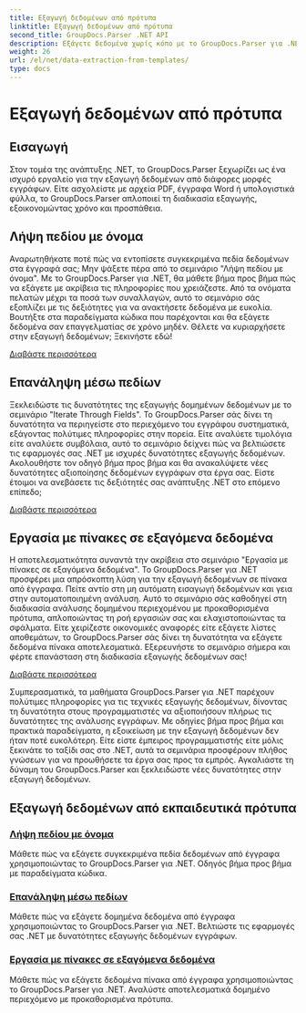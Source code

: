 ```yaml
---
title: Εξαγωγή δεδομένων από πρότυπα
linktitle: Εξαγωγή δεδομένων από πρότυπα
second_title: GroupDocs.Parser .NET API
description: Εξάγετε δεδομένα χωρίς κόπο με το GroupDocs.Parser για .NET. Μάθετε να ανακτάτε συγκεκριμένα πεδία, να επαναλαμβάνετε δεδομένα και να εργάζεστε με πίνακες σε εξαγόμενο περιεχόμενο.
weight: 26
url: /el/net/data-extraction-from-templates/
type: docs
---
```

# Εξαγωγή δεδομένων από πρότυπα


## Εισαγωγή

Στον τομέα της ανάπτυξης .NET, το GroupDocs.Parser ξεχωρίζει ως ένα ισχυρό εργαλείο για την εξαγωγή δεδομένων από διάφορες μορφές εγγράφων. Είτε ασχολείστε με αρχεία PDF, έγγραφα Word ή υπολογιστικά φύλλα, το GroupDocs.Parser απλοποιεί τη διαδικασία εξαγωγής, εξοικονομώντας χρόνο και προσπάθεια.

## Λήψη πεδίου με όνομα

Αναρωτηθήκατε ποτέ πώς να εντοπίσετε συγκεκριμένα πεδία δεδομένων στα έγγραφά σας; Μην ψάξετε πέρα από το σεμινάριο "Λήψη πεδίου με όνομα". Με το GroupDocs.Parser για .NET, θα μάθετε βήμα προς βήμα πώς να εξάγετε με ακρίβεια τις πληροφορίες που χρειάζεστε. Από τα ονόματα πελατών μέχρι τα ποσά των συναλλαγών, αυτό το σεμινάριο σάς εξοπλίζει με τις δεξιότητες για να ανακτήσετε δεδομένα με ευκολία. Βουτήξτε στα παραδείγματα κώδικα που παρέχονται και θα εξάγετε δεδομένα σαν επαγγελματίας σε χρόνο μηδέν. Θέλετε να κυριαρχήσετε στην εξαγωγή δεδομένων; Ξεκινήστε εδώ!

[Διαβάστε περισσότερα](./get-field-by-name/)

## Επανάληψη μέσω πεδίων

Ξεκλειδώστε τις δυνατότητες της εξαγωγής δομημένων δεδομένων με το σεμινάριο "Iterate Through Fields". Το GroupDocs.Parser σάς δίνει τη δυνατότητα να περιηγείστε στο περιεχόμενο του εγγράφου συστηματικά, εξάγοντας πολύτιμες πληροφορίες στην πορεία. Είτε αναλύετε τιμολόγια είτε αναλύετε συμβόλαια, αυτό το σεμινάριο δείχνει πώς να βελτιώσετε τις εφαρμογές σας .NET με ισχυρές δυνατότητες εξαγωγής δεδομένων. Ακολουθήστε τον οδηγό βήμα προς βήμα και θα ανακαλύψετε νέες δυνατότητες αξιοποίησης δεδομένων εγγράφων στα έργα σας. Είστε έτοιμοι να ανεβάσετε τις δεξιότητές σας ανάπτυξης .NET στο επόμενο επίπεδο;

[Διαβάστε περισσότερα](./iterate-through-fields/)

## Εργασία με πίνακες σε εξαγόμενα δεδομένα

Η αποτελεσματικότητα συναντά την ακρίβεια στο σεμινάριο "Εργασία με πίνακες σε εξαγόμενα δεδομένα". Το GroupDocs.Parser για .NET προσφέρει μια απρόσκοπτη λύση για την εξαγωγή δεδομένων σε πίνακα από έγγραφα. Πείτε αντίο στη μη αυτόματη εισαγωγή δεδομένων και γεια στην αυτοματοποιημένη ανάλυση. Αυτό το σεμινάριο σάς καθοδηγεί στη διαδικασία ανάλυσης δομημένου περιεχομένου με προκαθορισμένα πρότυπα, απλοποιώντας τη ροή εργασιών σας και ελαχιστοποιώντας τα σφάλματα. Είτε χειρίζεστε οικονομικές αναφορές είτε εξάγετε λίστες αποθεμάτων, το GroupDocs.Parser σάς δίνει τη δυνατότητα να εξάγετε δεδομένα πίνακα αποτελεσματικά. Εξερευνήστε το σεμινάριο σήμερα και φέρτε επανάσταση στη διαδικασία εξαγωγής δεδομένων σας!

[Διαβάστε περισσότερα](./working-with-tables-in-extracted-data/)

Συμπερασματικά, τα μαθήματα GroupDocs.Parser για .NET παρέχουν πολύτιμες πληροφορίες για τις τεχνικές εξαγωγής δεδομένων, δίνοντας τη δυνατότητα στους προγραμματιστές να αξιοποιήσουν πλήρως τις δυνατότητες της ανάλυσης εγγράφων. Με οδηγίες βήμα προς βήμα και πρακτικά παραδείγματα, η εξοικείωση με την εξαγωγή δεδομένων δεν ήταν ποτέ ευκολότερη. Είτε είστε έμπειρος προγραμματιστής είτε μόλις ξεκινάτε το ταξίδι σας στο .NET, αυτά τα σεμινάρια προσφέρουν πλήθος γνώσεων για να προωθήσετε τα έργα σας προς τα εμπρός. Αγκαλιάστε τη δύναμη του GroupDocs.Parser και ξεκλειδώστε νέες δυνατότητες στην εξαγωγή δεδομένων.
## Εξαγωγή δεδομένων από εκπαιδευτικά πρότυπα
### [Λήψη πεδίου με όνομα](./get-field-by-name/)
Μάθετε πώς να εξάγετε συγκεκριμένα πεδία δεδομένων από έγγραφα χρησιμοποιώντας το GroupDocs.Parser για .NET. Οδηγός βήμα προς βήμα με παραδείγματα κώδικα.
### [Επανάληψη μέσω πεδίων](./iterate-through-fields/)
Μάθετε πώς να εξάγετε δομημένα δεδομένα από έγγραφα χρησιμοποιώντας το GroupDocs.Parser για .NET. Βελτιώστε τις εφαρμογές σας .NET με δυνατότητες εξαγωγής δεδομένων εγγράφων.
### [Εργασία με πίνακες σε εξαγόμενα δεδομένα](./working-with-tables-in-extracted-data/)
Μάθετε πώς να εξάγετε δεδομένα πίνακα από έγγραφα χρησιμοποιώντας το GroupDocs.Parser για .NET. Αναλύστε αποτελεσματικά δομημένο περιεχόμενο με προκαθορισμένα πρότυπα.
